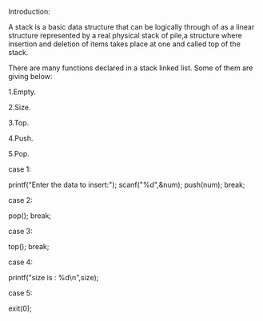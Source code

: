 
Introduction:

A stack is a basic data structure that can be logically through of as a linear structure represented by a real physical stack of pile,a structure where insertion and deletion of items takes place at one and called top of the stack.

There are many functions declared in a stack linked list. Some of them are giving below:

1.Empty.

2.Size.

3.Top.

4.Push.

5.Pop.

case 1:

printf("Enter the data to insert:");
scanf("%d",&num);
push(num);
break;

case 2:

pop();
break;

case 3:

top();
break;

case 4:

printf("size is : %d\n",size);

case 5:

exit(0);


